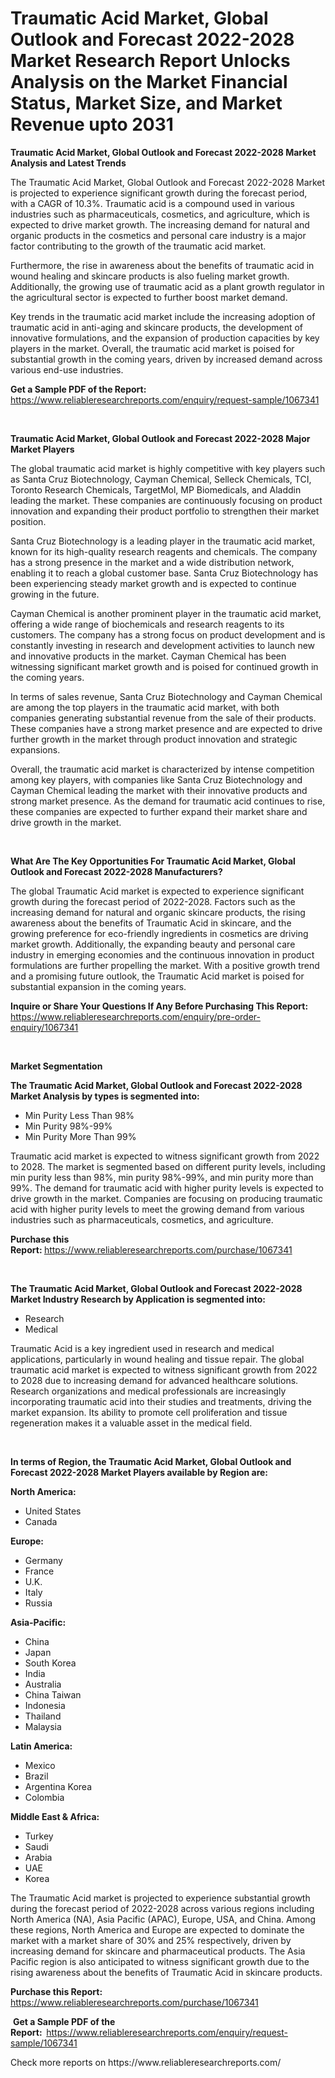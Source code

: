 <p><h1>Traumatic Acid Market, Global Outlook and Forecast 2022-2028 Market Research Report Unlocks Analysis on the Market Financial Status, Market Size, and Market Revenue upto 2031</h1></p><p><strong>Traumatic Acid Market, Global Outlook and Forecast 2022-2028 Market Analysis and Latest Trends</strong></p>
<p><p>The Traumatic Acid Market, Global Outlook and Forecast 2022-2028 Market is projected to experience significant growth during the forecast period, with a CAGR of 10.3%. Traumatic acid is a compound used in various industries such as pharmaceuticals, cosmetics, and agriculture, which is expected to drive market growth. The increasing demand for natural and organic products in the cosmetics and personal care industry is a major factor contributing to the growth of the traumatic acid market.</p><p>Furthermore, the rise in awareness about the benefits of traumatic acid in wound healing and skincare products is also fueling market growth. Additionally, the growing use of traumatic acid as a plant growth regulator in the agricultural sector is expected to further boost market demand.</p><p>Key trends in the traumatic acid market include the increasing adoption of traumatic acid in anti-aging and skincare products, the development of innovative formulations, and the expansion of production capacities by key players in the market. Overall, the traumatic acid market is poised for substantial growth in the coming years, driven by increased demand across various end-use industries.</p></p>
<p><strong>Get a Sample PDF of the Report:&nbsp;</strong> <a href="https://www.reliableresearchreports.com/enquiry/request-sample/1067341">https://www.reliableresearchreports.com/enquiry/request-sample/1067341</a></p>
<p>&nbsp;</p>
<p><strong>Traumatic Acid Market, Global Outlook and Forecast 2022-2028 Major Market Players</strong></p>
<p><p>The global traumatic acid market is highly competitive with key players such as Santa Cruz Biotechnology, Cayman Chemical, Selleck Chemicals, TCI, Toronto Research Chemicals, TargetMol, MP Biomedicals, and Aladdin leading the market. These companies are continuously focusing on product innovation and expanding their product portfolio to strengthen their market position. </p><p>Santa Cruz Biotechnology is a leading player in the traumatic acid market, known for its high-quality research reagents and chemicals. The company has a strong presence in the market and a wide distribution network, enabling it to reach a global customer base. Santa Cruz Biotechnology has been experiencing steady market growth and is expected to continue growing in the future.</p><p>Cayman Chemical is another prominent player in the traumatic acid market, offering a wide range of biochemicals and research reagents to its customers. The company has a strong focus on product development and is constantly investing in research and development activities to launch new and innovative products in the market. Cayman Chemical has been witnessing significant market growth and is poised for continued growth in the coming years.</p><p>In terms of sales revenue, Santa Cruz Biotechnology and Cayman Chemical are among the top players in the traumatic acid market, with both companies generating substantial revenue from the sale of their products. These companies have a strong market presence and are expected to drive further growth in the market through product innovation and strategic expansions.</p><p>Overall, the traumatic acid market is characterized by intense competition among key players, with companies like Santa Cruz Biotechnology and Cayman Chemical leading the market with their innovative products and strong market presence. As the demand for traumatic acid continues to rise, these companies are expected to further expand their market share and drive growth in the market.</p></p>
<p>&nbsp;</p>
<p><strong>What Are The Key Opportunities For Traumatic Acid Market, Global Outlook and Forecast 2022-2028 Manufacturers?</strong></p>
<p><p>The global Traumatic Acid market is expected to experience significant growth during the forecast period of 2022-2028. Factors such as the increasing demand for natural and organic skincare products, the rising awareness about the benefits of Traumatic Acid in skincare, and the growing preference for eco-friendly ingredients in cosmetics are driving market growth. Additionally, the expanding beauty and personal care industry in emerging economies and the continuous innovation in product formulations are further propelling the market. With a positive growth trend and a promising future outlook, the Traumatic Acid market is poised for substantial expansion in the coming years.</p></p>
<p><strong>Inquire or Share Your Questions If Any Before Purchasing This Report:</strong> <a href="https://www.reliableresearchreports.com/enquiry/pre-order-enquiry/1067341">https://www.reliableresearchreports.com/enquiry/pre-order-enquiry/1067341</a></p>
<p>&nbsp;</p>
<p><strong>Market Segmentation</strong></p>
<p><strong>The Traumatic Acid Market, Global Outlook and Forecast 2022-2028 Market Analysis by types is segmented into:</strong></p>
<p><ul><li>Min Purity Less Than 98%</li><li>Min Purity 98%-99%</li><li>Min Purity More Than 99%</li></ul></p>
<p><p>Traumatic acid market is expected to witness significant growth from 2022 to 2028. The market is segmented based on different purity levels, including min purity less than 98%, min purity 98%-99%, and min purity more than 99%. The demand for traumatic acid with higher purity levels is expected to drive growth in the market. Companies are focusing on producing traumatic acid with higher purity levels to meet the growing demand from various industries such as pharmaceuticals, cosmetics, and agriculture.</p></p>
<p><strong>Purchase this Report:&nbsp;</strong><a href="https://www.reliableresearchreports.com/purchase/1067341">https://www.reliableresearchreports.com/purchase/1067341</a></p>
<p>&nbsp;</p>
<p><strong>The Traumatic Acid Market, Global Outlook and Forecast 2022-2028 Market Industry Research by Application is segmented into:</strong></p>
<p><ul><li>Research</li><li>Medical</li></ul></p>
<p><p>Traumatic Acid is a key ingredient used in research and medical applications, particularly in wound healing and tissue repair. The global traumatic acid market is expected to witness significant growth from 2022 to 2028 due to increasing demand for advanced healthcare solutions. Research organizations and medical professionals are increasingly incorporating traumatic acid into their studies and treatments, driving the market expansion. Its ability to promote cell proliferation and tissue regeneration makes it a valuable asset in the medical field.</p></p>
<p>&nbsp;</p>
<p><strong>In terms of Region, the Traumatic Acid Market, Global Outlook and Forecast 2022-2028 Market Players available by Region are:</strong></p>
<p>
    <p> <strong> North America: </strong>
        <ul>
            <li>United States</li>
            <li>Canada</li>
        </ul>
        </p> 
    <p> <strong> Europe: </strong>
        <ul>
            <li>Germany</li>
            <li>France</li>
            <li>U.K.</li>
            <li>Italy</li>
            <li>Russia</li>
        </ul>
        </p> 
    <p> <strong> Asia-Pacific: </strong>
        <ul>
            <li>China</li>
            <li>Japan</li>
            <li>South Korea</li>
            <li>India</li>
            <li>Australia</li>
            <li>China Taiwan</li>
            <li>Indonesia</li>
            <li>Thailand</li>
            <li>Malaysia</li>
        </ul>
        </p> 
    <p> <strong> Latin America: </strong>
        <ul>
            <li>Mexico</li>
            <li>Brazil</li>
            <li>Argentina Korea</li>
            <li>Colombia</li>
        </ul>
        </p> 
    <p> <strong> Middle East & Africa: </strong>
        <ul>
            <li>Turkey</li>
            <li>Saudi</li>
            <li>Arabia</li>
            <li>UAE</li>
            <li>Korea</li>
        </ul>
    </p>
    </p>
<p><p>The Traumatic Acid market is projected to experience substantial growth during the forecast period of 2022-2028 across various regions including North America (NA), Asia Pacific (APAC), Europe, USA, and China. Among these regions, North America and Europe are expected to dominate the market with a market share of 30% and 25% respectively, driven by increasing demand for skincare and pharmaceutical products. The Asia Pacific region is also anticipated to witness significant growth due to the rising awareness about the benefits of Traumatic Acid in skincare products.</p></p>
<p><strong>Purchase this Report: </strong><a href="https://www.reliableresearchreports.com/purchase/1067341">https://www.reliableresearchreports.com/purchase/1067341</a></p>
<p>&nbsp;<strong>Get a Sample PDF of the Report:&nbsp;&nbsp;</strong><a href="https://www.reliableresearchreports.com/enquiry/request-sample/1067341">https://www.reliableresearchreports.com/enquiry/request-sample/1067341</a></p>
<p><strong></strong></p>
<p>Check more reports on https://www.reliableresearchreports.com/</p>